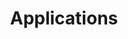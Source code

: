 ---
weight: 999
title: "Applications"
description: "[Services](./applications/services) • [UsersManagement](./applications/usersmanagement)"
icon: "appstore"
icontype: "simple"
toc: true
---